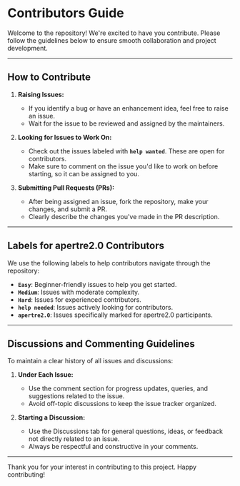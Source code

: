 # Contributors Guide

Welcome to the repository! We're excited to have you contribute. Please follow the guidelines below to ensure smooth collaboration and project development.

---

## How to Contribute

1. **Raising Issues:**

   - If you identify a bug or have an enhancement idea, feel free to raise an issue.
   - Wait for the issue to be reviewed and assigned by the maintainers.

2. **Looking for Issues to Work On:**

   - Check out the issues labeled with **`help wanted`**. These are open for contributors.
   - Make sure to comment on the issue you'd like to work on before starting, so it can be assigned to you.

3. **Submitting Pull Requests (PRs):**

   - After being assigned an issue, fork the repository, make your changes, and submit a PR.
   - Clearly describe the changes you've made in the PR description.

---

## Labels for apertre2.0 Contributors

We use the following labels to help contributors navigate through the repository:

- **`Easy`**: Beginner-friendly issues to help you get started.
- **`Medium`**: Issues with moderate complexity.
- **`Hard`**: Issues for experienced contributors.
- **`help needed`**: Issues actively looking for contributors.
- **`apertre2.0`**: Issues specifically marked for apertre2.0 participants.

---

## Discussions and Commenting Guidelines

To maintain a clear history of all issues and discussions:

1. **Under Each Issue:**

   - Use the comment section for progress updates, queries, and suggestions related to the issue.
   - Avoid off-topic discussions to keep the issue tracker organized.

2. **Starting a Discussion:**

   - Use the Discussions tab for general questions, ideas, or feedback not directly related to an issue.
   - Always be respectful and constructive in your comments.

---

Thank you for your interest in contributing to this project. Happy contributing!
